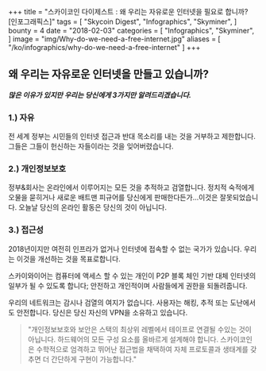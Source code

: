 +++
title = "스카이코인 다이제스트 : 왜 우리는 자유로운 인터넷을 필요로 합니까? [인포그래픽스]"
tags = [
    "Skycoin Digest",
    "Infographics",
    "Skyminer",
]
bounty = 4
date = "2018-02-03"
categories = [
    "Infographics",
    "Skyminer",
]
image = "img/Why-do-we-need-a-free-internet.jpg"
aliases = [
	"/ko/infographics/why-do-we-need-a-free-internet"
]
+++

## 왜 우리는 자유로운 인터넷을 만들고 있습니까?

**_많은 이유가 있지만 우리는 당신에게 3가지만 알려드리겠습니다._**

### 1.) 자유

전 세계 정부는 시민들의 인터넷 접근과 반대 목소리를 내는 것을 거부하고 제한합니다. 그들은 그들이 헌신하는 자들이라는 것을 잊어버렸습니다.

### 2.) 개인정보보호

정부&회사는 온라인에서 이루어지는 모든 것을 추적하고 검열합니다. 정치적 숙적에게 오물을 묻히거나 새로운 배트맨 피규어를 당신에게 판매한다든가...이것은 잘못되었습니다. 오늘날 당신의 온라인 활동은 당신의 것이 아닙니다.

### 3.) 접근성

2018년이지만 여전히 인프라가 없거나 인터넷에 접속할 수 없는 국가가 있습니다. 우리는 이것을 개선하는 것을 목표로합니다.

스카이와이어는 컴퓨터에 액세스 할 수 있는 개인이 P2P 블록 체인 기반 대체 인터넷의 일부가 될 수 있도록 합니다; 안전하고 개인적이며 사람들에게 권한을 되돌려줍니다.

우리의 네트워크는 감시나 검열의 여지가 없습니다. 사용자는 해킹, 추적 또는 도난에서도 안전합니다. 당신은 당신 자신의 VPN을 소유하고 있습니다.

> "개인정보보호와 보안은 스택의 최상위 레벨에서 테이프로 연결될 수있는 것이 아닙니다. 하드웨어의 모든 구성 요소를 올바르게 설계해야 합니다. 스카이코인은 수학적으로 엄격하고 뛰어난 접근법을 채택하여 자체 프로토콜과 생태계를 갖추면 더 간단하게 구현이 가능합니다."
